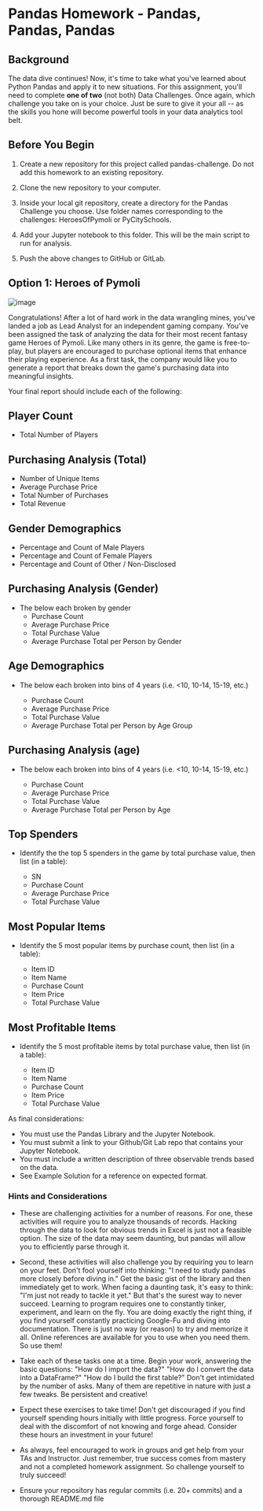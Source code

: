 # Pandas Homework - Pandas, Pandas, Pandas

## Background
The data dive continues!
Now, it's time to take what you've learned about Python Pandas and apply it to new situations. For this assignment, you'll need to complete **one of two** (not both)  Data Challenges. Once again, which challenge you take on is your choice. Just be sure to give it your all -- as the skills you hone will become powerful tools in your data analytics tool belt.

## Before You Begin

1. Create a new repository for this project called pandas-challenge. Do not add this homework to an existing repository.

2. Clone the new repository to your computer.

3. Inside your local git repository, create a directory for the Pandas Challenge you choose. Use folder names corresponding to the challenges: HeroesOfPymoli or  PyCitySchools.

4. Add your Jupyter notebook to this folder. This will be the main script to run for analysis.

5. Push the above changes to GitHub or GitLab.


## Option 1: Heroes of Pymoli

![image](https://user-images.githubusercontent.com/83431185/145319974-6b3c74e1-e9e7-4893-a343-b3297b828673.png)


Congratulations! After a lot of hard work in the data wrangling mines, you've landed a job as Lead Analyst for an independent gaming company. You've been assigned the task of analyzing the data for their most recent fantasy game Heroes of Pymoli.
Like many others in its genre, the game is free-to-play, but players are encouraged to purchase optional items that enhance their playing experience. As a first task, the company would like you to generate a report that breaks down the game's purchasing data into meaningful insights.

Your final report should include each of the following:

## Player Count

- Total Number of Players

## Purchasing Analysis (Total)

- Number of Unique Items
- Average Purchase Price
- Total Number of Purchases
- Total Revenue


## Gender Demographics

- Percentage and Count of Male Players
- Percentage and Count of Female Players
- Percentage and Count of Other / Non-Disclosed

## Purchasing Analysis (Gender)

- The below each broken by gender
   - Purchase Count
   - Average Purchase Price
   - Total Purchase Value
   - Average Purchase Total per Person by Gender


## Age Demographics

- The below each broken into bins of 4 years (i.e. <10, 10-14, 15-19, etc.)

   - Purchase Count
   - Average Purchase Price
   - Total Purchase Value
   - Average Purchase Total per Person by Age Group

## Purchasing Analysis (age)

- The below each broken into bins of 4 years (i.e. <10, 10-14, 15-19, etc.)

   - Purchase Count
   - Average Purchase Price
   - Total Purchase Value
   - Average Purchase Total per Person by Age

## Top Spenders

- Identify the the top 5 spenders in the game by total purchase value, then list (in a table):

   - SN
   - Purchase Count
   - Average Purchase Price
   - Total Purchase Value

## Most Popular Items

- Identify the 5 most popular items by purchase count, then list (in a table):

   - Item ID
   - Item Name
   - Purchase Count
   - Item Price
   - Total Purchase Value


## Most Profitable Items

- Identify the 5 most profitable items by total purchase value, then list (in a table):

   - Item ID
   - Item Name
   - Purchase Count
   - Item Price
   - Total Purchase Value

As final considerations:

- You must use the Pandas Library and the Jupyter Notebook.
- You must submit a link to your Github/Git Lab repo that contains your Jupyter Notebook.
- You must include a written description of three observable trends based on the data.
- See Example Solution for a reference on expected format.




### Hints and Considerations


- These are challenging activities for a number of reasons. For one, these activities will require you to analyze thousands of records. Hacking through the data to look for obvious trends in Excel is just not a feasible option. The size of the data may seem daunting, but pandas will allow you to efficiently parse through it.

- Second, these activities will also challenge you by requiring you to learn on your feet. Don't fool yourself into thinking: "I need to study pandas more closely before diving in." Get the basic gist of the library and then immediately get to work. When facing a daunting task, it's easy to think: "I'm just not ready to tackle it yet." But that's the surest way to never succeed. Learning to program requires one to constantly tinker, experiment, and learn on the fly. You are doing exactly the right thing, if you find yourself constantly practicing Google-Fu and diving into documentation. There is just no way (or reason) to try and memorize it all. Online references are available for you to use when you need them. So use them!

- Take each of these tasks one at a time. Begin your work, answering the basic questions: "How do I import the data?" "How do I convert the data into a DataFrame?" "How do I build the first table?" Don't get intimidated by the number of asks. Many of them are repetitive in nature with just a few tweaks. Be persistent and creative!

- Expect these exercises to take time! Don't get discouraged if you find yourself spending  hours initially with little progress. Force yourself to deal with the discomfort of not knowing and forge ahead. Consider these hours an investment in your future!

- As always, feel encouraged to work in groups and get help from your TAs and Instructor. Just remember, true success comes from mastery and not a completed homework assignment. So challenge yourself to truly succeed!

- Ensure your repository has regular commits (i.e. 20+ commits) and a thorough README.md file
